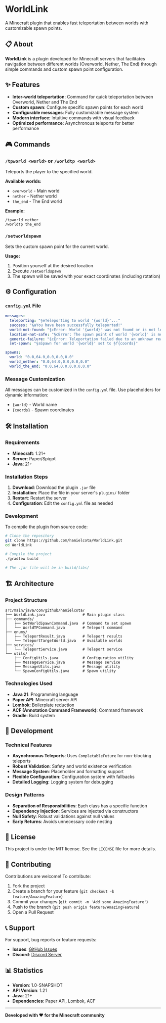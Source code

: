 # WorldLink

A Minecraft plugin that enables fast teleportation between worlds with customizable spawn points.

## 📋 About

**WorldLink** is a plugin developed for Minecraft servers that facilitates navigation between different worlds (Overworld, Nether, The End) through simple commands and custom spawn point configuration.

## ✨ Features

- **Inter-world teleportation**: Command for quick teleportation between Overworld, Nether and The End
- **Custom spawn**: Configure specific spawn points for each world
- **Configurable messages**: Fully customizable message system
- **Modern interface**: Intuitive commands with visual feedback
- **Optimized performance**: Asynchronous teleports for better performance

## 🎮 Commands

### `/tpworld <world>` or `/worldtp <world>`

Teleports the player to the specified world.

**Available worlds:**

- `overworld` - Main world
- `nether` - Nether world
- `the_end` - The End world

**Example:**

```
/tpworld nether
/worldtp the_end
```

### `/setworldspawn`

Sets the custom spawn point for the current world.

**Usage:**

1. Position yourself at the desired location
2. Execute `/setworldspawn`
3. The spawn will be saved with your exact coordinates (including rotation)

## ⚙️ Configuration

### `config.yml` File

```yaml
messages:
  teleporting: "§eTeleporting to world '{world}'..."
  success: "§aYou have been successfully teleported!"
  world-not-found: "§cError: World '{world}' was not found or is not loaded."
  location-not-safe: "§cError: The spawn point of world '{world}' is not safe!"
  generic-failure: "§cError: Teleportation failed due to an unknown reason."
  set-spawn: "§aSpawn for world '{world}' set to §f{coords}"

spawns:
  world: "0.0,64.0,0.0,0.0,0.0"
  world_nether: "0.0,64.0,0.0,0.0,0.0"
  world_the_end: "0.0,64.0,0.0,0.0,0.0"
```

### Message Customization

All messages can be customized in the `config.yml` file. Use placeholders for dynamic information:

- `{world}` - World name
- `{coords}` - Spawn coordinates

## 🛠️ Installation

### Requirements

- **Minecraft**: 1.21+
- **Server**: Paper/Spigot
- **Java**: 21+

### Installation Steps

1. **Download**: Download the plugin `.jar` file
2. **Installation**: Place the file in your server's `plugins/` folder
3. **Restart**: Restart the server
4. **Configuration**: Edit the `config.yml` file as needed

### Development

To compile the plugin from source code:

```bash
# Clone the repository
git clone https://github.com/hanielcota/WorldLink.git
cd WorldLink

# Compile the project
./gradlew build

# The .jar file will be in build/libs/
```

## 🏗️ Architecture

### Project Structure

```
src/main/java/com/github/hanielcota/
├── WorldLink.java                 # Main plugin class
├── commands/
│   ├── SetWorldSpawnCommand.java  # Command to set spawn
│   └── WorldTPCommand.java        # Teleport command
├── enums/
│   ├── TeleportResult.java        # Teleport results
│   └── TeleportTargetWorld.java   # Available worlds
├── services/
│   └── TeleportService.java       # Teleport service
└── utils/
    ├── ConfigUtils.java           # Configuration utility
    ├── MessageService.java        # Message service
    ├── MessageUtils.java          # Message utility
    └── SpawnConfigUtils.java      # Spawn utility
```

### Technologies Used

- **Java 21**: Programming language
- **Paper API**: Minecraft server API
- **Lombok**: Boilerplate reduction
- **ACF (Annotation Command Framework)**: Command framework
- **Gradle**: Build system

## 🔧 Development

### Technical Features

- **Asynchronous Teleports**: Uses `CompletableFuture` for non-blocking teleports
- **Robust Validation**: Safety and world existence verification
- **Message System**: Placeholder and formatting support
- **Flexible Configuration**: Configuration system with fallbacks
- **Detailed Logging**: Logging system for debugging

### Design Patterns

- **Separation of Responsibilities**: Each class has a specific function
- **Dependency Injection**: Services are injected via constructors
- **Null Safety**: Robust validations against null values
- **Early Returns**: Avoids unnecessary code nesting

## 📝 License

This project is under the MIT license. See the `LICENSE` file for more details.

## 🤝 Contributing

Contributions are welcome! To contribute:

1. Fork the project
2. Create a branch for your feature (`git checkout -b feature/AmazingFeature`)
3. Commit your changes (`git commit -m 'Add some AmazingFeature'`)
4. Push to the branch (`git push origin feature/AmazingFeature`)
5. Open a Pull Request

## 📞 Support

For support, bug reports or feature requests:

- **Issues**: [GitHub Issues](https://github.com/hanielcota/WorldLink/issues)
- **Discord**: [Discord Server](https://discord.gg/example)

## 📊 Statistics

- **Version**: 1.0-SNAPSHOT
- **API Version**: 1.21
- **Java**: 21+
- **Dependencies**: Paper API, Lombok, ACF

---

**Developed with ❤️ for the Minecraft community**
